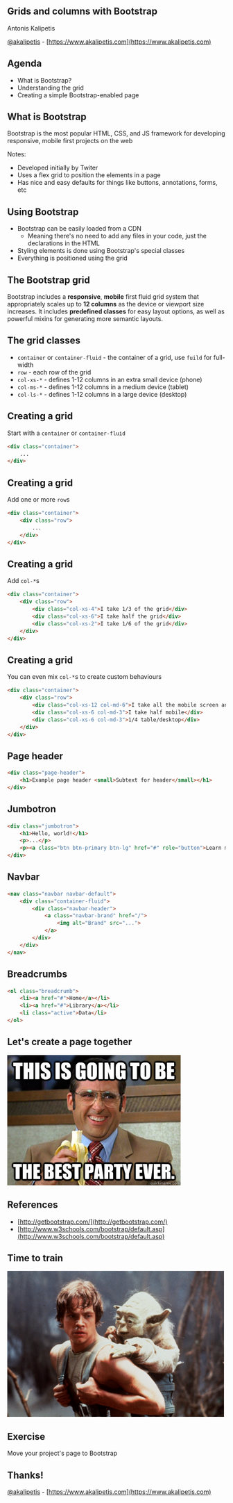 ## Grids and columns with Bootstrap

Antonis Kalipetis

[@akalipetis](https://twitter.com/akalipetis) - [https://www.akalipetis.com](https://www.akalipetis.com)


## Agenda

* What is Bootstrap?
* Understanding the grid
* Creating a simple Bootstrap-enabled page


## What is Bootstrap

Bootstrap is the most popular HTML, CSS, and JS framework for developing responsive, mobile first projects on the web

Notes:

* Developed initially by Twiter
* Uses a flex grid to position the elements in a page
* Has nice and easy defaults for things like buttons, annotations, forms, etc


## Using Bootstrap

* Bootstrap can be easily loaded from a CDN
  * Meaning there's no need to add any files in your code, just the declarations in the HTML
* Styling elements is done using Bootstrap's special classes
* Everything is positioned using the grid


## The Bootstrap grid

Bootstrap includes a **responsive**, **mobile** first fluid grid system that appropriately scales up to **12 columns** as the device or viewport size increases. It includes **predefined classes** for easy layout options, as well as powerful mixins for generating more semantic layouts.


## The grid classes

* `container` or `container-fluid` - the container of a grid, use `fuild` for full-width
* `row` - each row of the grid
* `col-xs-*` - defines 1-12 columns in an extra small device (phone)
* `col-ms-*` - defines 1-12 columns in a medium device (tablet)
* `col-ls-*` - defines 1-12 columns in a large device (desktop)


## Creating a grid

Start with a `container` or `container-fluid`

```html
<div class="container">
    ...
</div>
```


## Creating a grid

Add one or more `row`s

```html
<div class="container">
    <div class="row">
        ...
    </div>
</div>
```


## Creating a grid

Add `col-*`s

```html
<div class="container">
    <div class="row">
        <div class="col-xs-4">I take 1/3 of the grid</div>
        <div class="col-xs-6">I take half the grid</div>
        <div class="col-xs-2">I take 1/6 of the grid</div>
    </div>
</div>
```


## Creating a grid

You can even mix `col-*`s to create custom behaviours

```html
<div class="container">
    <div class="row">
        <div class="col-xs-12 col-md-6">I take all the mobile screen and half the tablet/desktop</div>
        <div class="col-xs-6 col-md-3">I take half mobile</div>
        <div class="col-xs-6 col-md-3">1/4 table/desktop</div>
    </div>
</div>
```


## Page header

```html
<div class="page-header">
    <h1>Example page header <small>Subtext for header</small></h1>
</div>
```


## Jumbotron

```html
<div class="jumbotron">
    <h1>Hello, world!</h1>
    <p>...</p>
    <p><a class="btn btn-primary btn-lg" href="#" role="button">Learn more</a></p>
</div>
```


## Navbar

```html
<nav class="navbar navbar-default">
    <div class="container-fluid">
        <div class="navbar-header">
            <a class="navbar-brand" href="/">
                <img alt="Brand" src="...">
            </a>
        </div>
    </div>
</nav>
```


## Breadcrumbs

```html
<ol class="breadcrumb">
    <li><a href="#">Home</a></li>
    <li><a href="#">Library</a></li>
    <li class="active">Data</li>
</ol>
```


## Let's create a page together

![](media/party.jpg)


## References

* [http://getbootstrap.com/](http://getbootstrap.com/)
* [http://www.w3schools.com/bootstrap/default.asp](http://www.w3schools.com/bootstrap/default.asp)


## Time to train

<img src="media/jedi-training.jpg" alt="Time to train" height="336" width="500"/>


## Exercise

Move your project's page to Bootstrap


## Thanks!

[@akalipetis](https://twitter.com/akalipetis) - [https://www.akalipetis.com](https://www.akalipetis.com)
